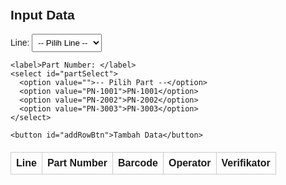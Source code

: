 <!DOCTYPE html>
<html lang="en">
<head>
  <meta charset="UTF-8">
  <title>Operator & Verifikator Barcode</title>
  <script src="https://unpkg.com/html5-qrcode"></script>
  <style>
    body { font-family: Arial, sans-serif; padding: 20px; }
    table { border-collapse: collapse; width: 100%; margin-top: 20px; }
    th, td { border: 1px solid #ccc; padding: 8px; text-align: center; }
    button { padding: 4px 10px; margin: 2px; cursor: pointer; }
    .btn-ok { background: #4caf50; color: white; border: none; }
    .btn-del { background: #f44336; color: white; border: none; }
    #scannerModal { display:none; position:fixed; top:0; left:0; width:100%; height:100%; 
      background:rgba(0,0,0,0.7); align-items:center; justify-content:center; }
    #scanner { width:300px; height:200px; background:#000; }
    .form-inline { margin-bottom: 10px; }
    select { padding: 5px; margin-right: 10px; }
  </style>
</head>
<body>

  <h2>Input Data</h2>
  <div class="form-inline">
    <label>Line: </label>
    <select id="lineSelect">
      <option value="">-- Pilih Line --</option>
      <option value="Line A">Line A</option>
      <option value="Line B">Line B</option>
    </select>

    <label>Part Number: </label>
    <select id="partSelect">
      <option value="">-- Pilih Part --</option>
      <option value="PN-1001">PN-1001</option>
      <option value="PN-2002">PN-2002</option>
      <option value="PN-3003">PN-3003</option>
    </select>

    <button id="addRowBtn">Tambah Data</button>
  </div>

  <table id="dataTable">
    <thead>
      <tr>
        <th>Line</th>
        <th>Part Number</th>
        <th>Barcode</th>
        <th>Operator</th>
        <th>Verifikator</th>
      </tr>
    </thead>
    <tbody></tbody>
  </table>

  <!-- Modal scanner -->
  <div id="scannerModal">
    <div id="scanner"></div>
  </div>

<script>
  const tableBody = document.querySelector("#dataTable tbody");
  const addRowBtn = document.getElementById("addRowBtn");
  const lineSelect = document.getElementById("lineSelect");
  const partSelect = document.getElementById("partSelect");
  const scannerModal = document.getElementById("scannerModal");

  let currentRow = null;
  let currentMode = "";

  addRowBtn.onclick = () => {
    if(!lineSelect.value || !partSelect.value){ 
      alert("Pilih Line dan Part Number dulu"); return; 
    }
    const row = document.createElement("tr");
    row.innerHTML = `
      <td>${lineSelect.value}</td>
      <td>${partSelect.value}</td>
      <td class="barcode">-</td>
      <td class="operator">
        <button class="op-ok btn-ok">OK</button>
        <button class="op-del btn-del">Delete</button>
      </td>
      <td class="verifikator">-</td>
    `;
    tableBody.appendChild(row);
  };

  tableBody.onclick = (e) => {
    const row = e.target.closest("tr");
    if(e.target.classList.contains("op-ok")){
      currentRow = row;
      currentMode = "operator";
      openScanner();
    } 
    else if(e.target.classList.contains("op-del")){
      row.remove();
    } 
    else if(e.target.classList.contains("v-ok")){
      currentRow = row;
      currentMode = "verifikator";
      openScanner();
    } 
    else if(e.target.classList.contains("v-del")){
      row.remove();
    }
  };

  let html5Qr;
  function openScanner(){
    scannerModal.style.display = "flex";
    html5Qr = new Html5Qrcode("scanner");
    html5Qr.start(
      { facingMode: "environment" },
      { fps: 10, qrbox: { width: 250, height: 100 },
        formatsToSupport: [
          Html5QrcodeSupportedFormats.CODE_128,
          Html5QrcodeSupportedFormats.CODE_39,
          Html5QrcodeSupportedFormats.EAN_13
        ] 
      },
      (decodedText) => {
        applyBarcode(decodedText);
      }
    ).catch(err => {
      alert("Camera error: " + err);
    });
  }

  function applyBarcode(code){
    html5Qr.stop().then(() => {
      html5Qr.clear();
      scannerModal.style.display = "none";

      if(currentMode === "operator"){
        currentRow.querySelector('.barcode').textContent = code;
        currentRow.querySelector('.operator').textContent = "✔ OK";
        currentRow.querySelector('.verifikator').innerHTML = `
          <button class="v-ok btn-ok">OK</button>
          <button class="v-del btn-del">Delete</button>
        `;
      } 
      else if(currentMode === "verifikator"){
        const operatorCode = currentRow.querySelector('.barcode').textContent;
        if(code === operatorCode){
          currentRow.querySelector('.verifikator').textContent = "✔ OK";
        } else {
          if(confirm("❌ Barcode tidak sama!\n\nPilih OK untuk Ulangi Scan, atau Cancel untuk Kembali.")){
            openScanner(); // ulangi
            return;
          }
        }
      }

      currentRow = null;
      currentMode = "";
    });
  }
</script>
</body>
</html>
